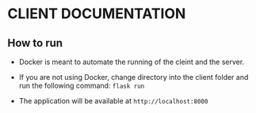 # CLIENT DOCUMENTATION

## How to run
- Docker is meant to automate the running of the cleint and the server.
- If you are not using Docker, change directory into the client folder and run the following command:
`flask run`

- The application will be available at `http://localhost:8000`